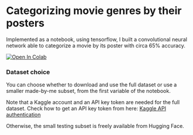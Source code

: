 # Categorizing movie genres by their posters
Implemented as a notebook, using tensorflow, I built a convolutional neural network able to categorize a movie by its poster with circa 65% accuracy.

<a target="_blank" href="https://colab.research.google.com/github/simone-05/amd_project/blob/main/main_notebook.ipynb"> <img src="https://img.shields.io/badge/open%20in%20colab-fff?style=for-the-badge&logo=googlecolab&color=333" alt="Open In Colab"/> </a>

<!-- alternative badge -->
<!-- <a target="_blank" href="https://colab.research.google.com/github/simone-05/amd_project/blob/main/main_notebook.ipynb"> <img src="https://colab.research.google.com/assets/colab-badge.svg" alt="Open In Colab"/> </a> -->

### Dataset choice
You can choose whether to download and use the full dataset or use a smaller made-by-me subset, from the first variable of the notebook.

Note that a Kaggle account and an API key token are needed for the full dataset.
Check how to get an API key token from here: <a target="_blank" href="https://www.kaggle.com/docs/api#authentication">Kaggle API authentication</a>

Otherwise, the small testing subset is freely available from Hugging Face.
